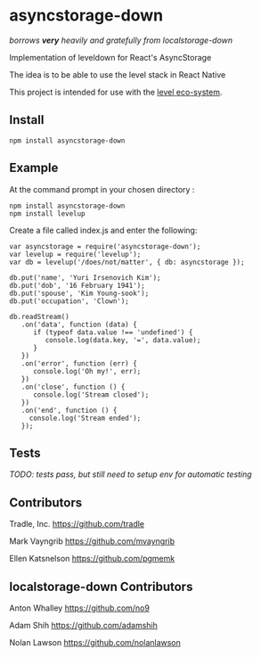 # asyncstorage-down

_borrows **very** heavily and gratefully from localstorage-down_

Implementation of leveldown for React's AsyncStorage

The idea is to be able to use the level stack in React Native

This project is intended for use with the [level eco-system](https://github.com/level/).

## Install

```
npm install asyncstorage-down
```

## Example 

At the command prompt in your chosen directory : 

```
npm install asyncstorage-down
npm install levelup 
```

Create a file called index.js and enter the following:

```
var asyncstorage = require('asyncstorage-down');
var levelup = require('levelup');
var db = levelup('/does/not/matter', { db: asyncstorage });

db.put('name', 'Yuri Irsenovich Kim');
db.put('dob', '16 February 1941');
db.put('spouse', 'Kim Young-sook');
db.put('occupation', 'Clown');

db.readStream()
   .on('data', function (data) {
      if (typeof data.value !== 'undefined') {
         console.log(data.key, '=', data.value);
      }
   })
   .on('error', function (err) {
      console.log('Oh my!', err);
   })
   .on('close', function () {
      console.log('Stream closed');
   })
   .on('end', function () {
     console.log('Stream ended');
   });
```

## Tests

_TODO: tests pass, but still need to setup env for automatic testing_

## Contributors

Tradle, Inc. https://github.com/tradle

Mark Vayngrib https://github.com/mvayngrib

Ellen Katsnelson https://github.com/pgmemk

## localstorage-down Contributors

Anton Whalley https://github.com/no9

Adam Shih https://github.com/adamshih

Nolan Lawson https://github.com/nolanlawson
